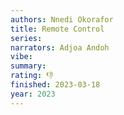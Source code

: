 ```yaml
---
authors: Nnedi Okorafor
title: Remote Control
series:
narrators: Adjoa Andoh
vibe:
summary:
rating: 👎
finished: 2023-03-18
year: 2023
---
```

